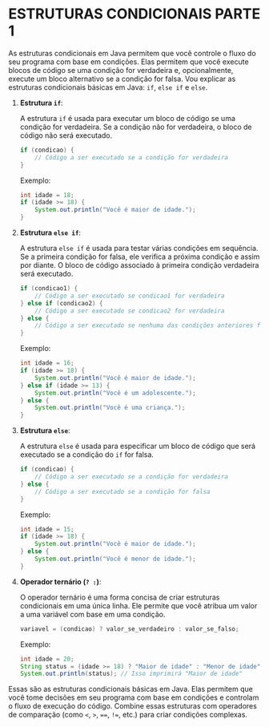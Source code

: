 # ESTRUTURAS CONDICIONAIS PARTE 1
As estruturas condicionais em Java permitem que você controle o fluxo do seu programa com base em condições. Elas permitem que você execute blocos de código se uma condição for verdadeira e, opcionalmente, execute um bloco alternativo se a condição for falsa. Vou explicar as estruturas condicionais básicas em Java: `if`, `else if` e `else`.

1. **Estrutura `if`**:

   A estrutura `if` é usada para executar um bloco de código se uma condição for verdadeira. Se a condição não for verdadeira, o bloco de código não será executado.

   ```java
   if (condicao) {
       // Código a ser executado se a condição for verdadeira
   }
   ```

   Exemplo:

   ```java
   int idade = 18;
   if (idade >= 18) {
       System.out.println("Você é maior de idade.");
   }
   ```

2. **Estrutura `else if`**:

   A estrutura `else if` é usada para testar várias condições em sequência. Se a primeira condição for falsa, ele verifica a próxima condição e assim por diante. O bloco de código associado à primeira condição verdadeira será executado.

   ```java
   if (condicao1) {
       // Código a ser executado se condicao1 for verdadeira
   } else if (condicao2) {
       // Código a ser executado se condicao2 for verdadeira
   } else {
       // Código a ser executado se nenhuma das condições anteriores for verdadeira
   }
   ```

   Exemplo:

   ```java
   int idade = 16;
   if (idade >= 18) {
       System.out.println("Você é maior de idade.");
   } else if (idade >= 13) {
       System.out.println("Você é um adolescente.");
   } else {
       System.out.println("Você é uma criança.");
   }
   ```

3. **Estrutura `else`**:

   A estrutura `else` é usada para especificar um bloco de código que será executado se a condição do `if` for falsa.

   ```java
   if (condicao) {
       // Código a ser executado se a condição for verdadeira
   } else {
       // Código a ser executado se a condição for falsa
   }
   ```

   Exemplo:

   ```java
   int idade = 15;
   if (idade >= 18) {
       System.out.println("Você é maior de idade.");
   } else {
       System.out.println("Você é menor de idade.");
   }
   ```

4. **Operador ternário (`? :`)**:

   O operador ternário é uma forma concisa de criar estruturas condicionais em uma única linha. Ele permite que você atribua um valor a uma variável com base em uma condição.

   ```java
   variavel = (condicao) ? valor_se_verdadeiro : valor_se_falso;
   ```

   Exemplo:

   ```java
   int idade = 20;
   String status = (idade >= 18) ? "Maior de idade" : "Menor de idade";
   System.out.println(status); // Isso imprimirá "Maior de idade"
   ```

Essas são as estruturas condicionais básicas em Java. Elas permitem que você tome decisões em seu programa com base em condições e controlam o fluxo de execução do código. Combine essas estruturas com operadores de comparação (como `<`, `>`, `==`, `!=`, etc.) para criar condições complexas.